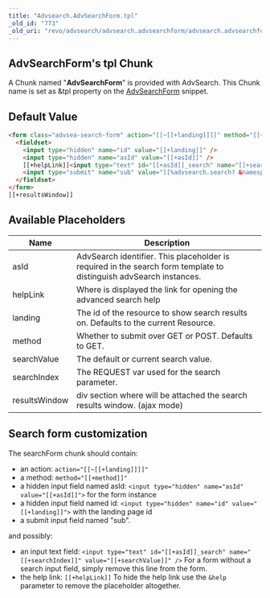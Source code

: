 ```yaml
---
title: "Advsearch.AdvSearchForm.tpl"
_old_id: "773"
_old_uri: "revo/advsearch/advsearch.advsearchform/advsearch.advsearchform.tpl"
---
```


## AdvSearchForm's tpl Chunk 

A Chunk named "**AdvSearchForm**" is provided with AdvSearch. This Chunk name is set as &tpl property on the [AdvSearchForm](/extras/advsearch/advsearch.advsearchform "AdvSearch.AdvSearchForm") snippet.

## Default Value 

``` html 
<form class="advsea-search-form" action="[[~[[+landing]]]]" method="[[+method]]">
  <fieldset>
    <input type="hidden" name="id" value="[[+landing]]" />
    <input type="hidden" name="asId" value="[[+asId]]" />
    [[+helpLink]]<input type="text" id="[[+asId]]_search" name="[[+searchIndex]]" value="[[+searchValue]]" />
    <input type="submit" name="sub" value="[[%advsearch.search? &namespace=`advsearch` &topic=`default`]]" />
  </fieldset>
</form>
[[+resultsWindow]]
```

## Available Placeholders 

| Name          | Description                                                                                                        |
| ------------- | ------------------------------------------------------------------------------------------------------------------ |
| asId          | AdvSearch identifier. This placeholder is required in the search form template to distinguish advSearch instances. |
| helpLink      | Where is displayed the link for opening the advanced search help                                                   |
| landing       | The id of the resource to show search results on. Defaults to the current Resource.                                |
| method        | Whether to submit over GET or POST. Defaults to GET.                                                               |
| searchValue   | The default or current search value.                                                                               |
| searchIndex   | The REQUEST var used for the search parameter.                                                                     |
| resultsWindow | div section where will be attached the search results window. (ajax mode)                                          |

## Search form customization 

The searchForm chunk should contain:

- an action: `action="[[~[[+landing]]]]"`
- a method: `method="[[+method]]"`
- a hidden input field named asId: `<input type="hidden" name="asId" value="[[+asId]]">` for the form instance
- a hidden input field named id: `<input type="hidden" name="id" value="[[+landing]]">` with the landing page id
- a submit input field named "sub".

and possibly:

- an input text field: `<input type="text" id="[[+asId]]_search" name="[[+searchIndex]]" value="[[+searchValue]]" />` For a form without a search input field, simply remove this line from the form.
- the help link: `[[+helpLink]]` To hide the help link use the `&help` parameter to remove the placeholder altogether.
